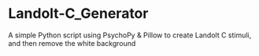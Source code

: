 # Landolt-C_Generator
 A simple Python script using PsychoPy & Pillow to create Landolt C stimuli, and then remove the white background
